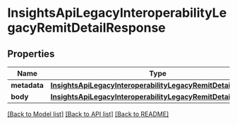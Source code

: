 # InsightsApiLegacyInteroperabilityLegacyRemitDetailResponse

## Properties
Name | Type | Description | Notes
------------ | ------------- | ------------- | -------------
**metadata** | [**InsightsApiLegacyInteroperabilityLegacyRemitDetailMetadata**](InsightsApiLegacyInteroperabilityLegacyRemitDetailMetadata.md) |  | [optional] 
**body** | [**InsightsApiLegacyInteroperabilityLegacyRemitDetailBody**](InsightsApiLegacyInteroperabilityLegacyRemitDetailBody.md) |  | [optional] 

[[Back to Model list]](../README.md#documentation-for-models) [[Back to API list]](../README.md#documentation-for-api-endpoints) [[Back to README]](../README.md)

